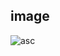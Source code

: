 ## image
![asc](https://user-images.githubusercontent.com/12110768/123123399-61b03000-d479-11eb-8268-631ca592e3eb.gif)

